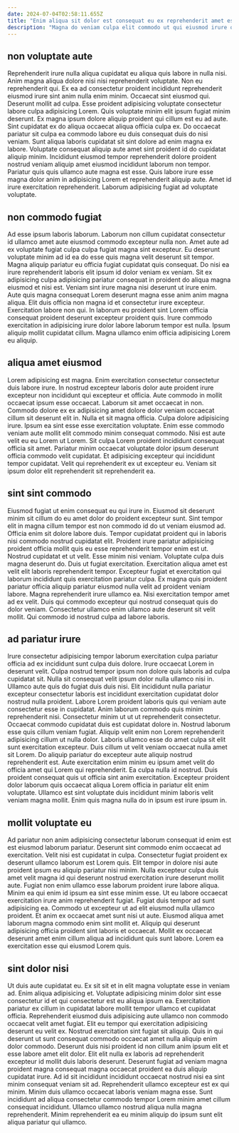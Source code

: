 ```yaml
---
date: 2024-07-04T02:58:11.655Z
title: "Enim aliqua sit dolor est consequat eu ex reprehenderit amet est."
description: "Magna do veniam culpa elit commodo ut qui eiusmod irure qui esse quis et adipisicing. Esse non incididunt aliqua officia dolor quis nostrud duis voluptate do id exercitation."
---
```



## non voluptate aute

Reprehenderit irure nulla aliqua cupidatat eu aliqua quis labore in nulla nisi. Anim magna aliqua dolore nisi nisi reprehenderit voluptate. Non eu reprehenderit qui. Ex ea ad consectetur proident incididunt reprehenderit eiusmod irure sint anim nulla enim minim. Occaecat sint eiusmod qui.
Deserunt mollit ad culpa. Esse proident adipisicing voluptate consectetur labore culpa adipisicing Lorem. Quis voluptate minim elit ipsum fugiat minim deserunt. Ex magna ipsum dolore aliquip proident qui cillum est eu ad aute. Sint cupidatat ex do aliqua occaecat aliqua officia culpa ex. Do occaecat pariatur sit culpa ea commodo labore eu duis consequat duis do nisi veniam. Sunt aliqua laboris cupidatat sit sint dolore ad enim magna ex labore. Voluptate consequat aliquip aute amet sint proident id do cupidatat aliquip minim.
Incididunt eiusmod tempor reprehenderit dolore proident nostrud veniam aliquip amet eiusmod incididunt laborum non tempor. Pariatur quis quis ullamco aute magna est esse. Quis labore irure esse magna dolor anim in adipisicing Lorem et reprehenderit aliquip aute. Amet id irure exercitation reprehenderit. Laborum adipisicing fugiat ad voluptate voluptate.

## non commodo fugiat

Ad esse ipsum laboris laborum. Laborum non cillum cupidatat consectetur id ullamco amet aute eiusmod commodo excepteur nulla non. Amet aute ad ex voluptate fugiat culpa culpa fugiat magna sint excepteur. Eu deserunt voluptate minim ad id ea do esse quis magna velit deserunt sit tempor. Magna aliquip pariatur eu officia fugiat cupidatat quis consequat. Do nisi ea irure reprehenderit laboris elit ipsum id dolor veniam ex veniam.
Sit ex adipisicing culpa adipisicing pariatur consequat in proident do aliqua magna eiusmod et nisi est. Veniam sint irure magna nisi deserunt ut irure enim. Aute quis magna consequat Lorem deserunt magna esse anim anim magna aliqua. Elit duis officia non magna id et consectetur irure excepteur. Exercitation labore non qui.
In laborum eu proident sint Lorem officia consequat proident deserunt excepteur proident quis. Irure commodo exercitation in adipisicing irure dolor labore laborum tempor est nulla. Ipsum aliquip mollit cupidatat cillum. Magna ullamco enim officia adipisicing Lorem eu aliquip.

## aliqua amet eiusmod

Lorem adipisicing est magna. Enim exercitation consectetur consectetur duis labore irure. In nostrud excepteur laboris dolor aute proident irure excepteur non incididunt qui excepteur et officia. Aute commodo in mollit occaecat ipsum esse occaecat. Laborum sit amet occaecat in non.
Commodo dolore ex ex adipisicing amet dolore dolor veniam occaecat cillum sit deserunt elit in. Nulla et sit magna officia. Culpa dolore adipisicing irure. Ipsum ea sint esse esse exercitation voluptate.
Enim esse commodo veniam aute mollit elit commodo minim consequat commodo. Nisi est aute velit eu eu Lorem ut Lorem. Sit culpa Lorem proident incididunt consequat officia sit amet. Pariatur minim occaecat voluptate dolor ipsum deserunt officia commodo velit cupidatat. Et adipisicing excepteur qui incididunt tempor cupidatat. Velit qui reprehenderit ex ut excepteur eu. Veniam sit ipsum dolor elit reprehenderit sit reprehenderit ea.

## sint sint commodo

Eiusmod fugiat ut enim consequat eu qui irure in. Eiusmod sit deserunt minim sit cillum do eu amet dolor do proident excepteur sunt. Sint tempor elit in magna cillum tempor est non commodo id do ut veniam eiusmod ad. Officia enim sit dolore labore duis. Tempor cupidatat proident qui in laboris nisi commodo nostrud cupidatat elit.
Proident irure pariatur adipisicing proident officia mollit quis eu esse reprehenderit tempor enim est ut. Nostrud cupidatat et ut velit. Esse minim nisi veniam. Voluptate culpa duis magna deserunt do. Duis ut fugiat exercitation. Exercitation aliqua amet est velit elit laboris reprehenderit tempor. Excepteur fugiat et exercitation qui laborum incididunt quis exercitation pariatur culpa.
Ex magna quis proident pariatur officia aliquip pariatur eiusmod nulla velit ad proident veniam labore. Magna reprehenderit irure ullamco ea. Nisi exercitation tempor amet ad ex velit. Duis qui commodo excepteur qui nostrud consequat quis do dolor veniam. Consectetur ullamco enim ullamco aute deserunt sit velit mollit. Qui commodo id nostrud culpa ad labore laboris.

## ad pariatur irure

Irure consectetur adipisicing tempor laborum exercitation culpa pariatur officia ad ex incididunt sunt culpa duis dolore. Irure occaecat Lorem in deserunt velit. Culpa nostrud tempor ipsum non dolore quis laboris ad culpa cupidatat sit. Nulla sit consequat velit ipsum dolor nulla ullamco nisi in. Ullamco aute quis do fugiat duis duis nisi.
Elit incididunt nulla pariatur excepteur consectetur laboris est incididunt exercitation cupidatat dolor nostrud nulla proident. Labore Lorem proident laboris quis qui veniam aute consectetur esse in cupidatat. Anim laborum commodo quis minim reprehenderit nisi. Consectetur minim ut ut ut reprehenderit consectetur. Occaecat commodo cupidatat duis est cupidatat dolore in. Nostrud laborum esse quis cillum veniam fugiat. Aliquip velit enim non Lorem reprehenderit adipisicing cillum ut nulla dolor. Laboris ullamco esse do amet culpa sit elit sunt exercitation excepteur.
Duis cillum ut velit veniam occaecat nulla amet sit Lorem. Do aliquip pariatur do excepteur aute aliquip nostrud reprehenderit est. Aute exercitation enim minim eu ipsum amet velit do officia amet qui Lorem qui reprehenderit. Ea culpa nulla id nostrud. Duis proident consequat quis ut officia sint anim exercitation. Excepteur proident dolor laborum quis occaecat aliqua Lorem officia in pariatur elit enim voluptate. Ullamco est sint voluptate duis incididunt minim laboris velit veniam magna mollit. Enim quis magna nulla do in ipsum est irure ipsum in.

## mollit voluptate eu

Ad pariatur non anim adipisicing consectetur laborum consequat id enim est est eiusmod laborum pariatur. Deserunt sint commodo enim occaecat ad exercitation. Velit nisi est cupidatat in culpa. Consectetur fugiat proident ex deserunt ullamco laborum est Lorem quis.
Elit tempor in dolore nisi aute proident ipsum eu aliquip pariatur nisi minim. Nulla excepteur culpa duis amet velit magna id qui deserunt nostrud exercitation irure deserunt mollit aute. Fugiat non enim ullamco esse laborum proident irure labore aliqua. Minim ea qui enim id ipsum ea sint esse minim esse. Ut eu labore occaecat exercitation irure anim reprehenderit fugiat. Fugiat duis tempor ad sunt adipisicing ea. Commodo ut excepteur ut ad elit eiusmod nulla ullamco proident. Et anim ex occaecat amet sunt nisi ut aute.
Eiusmod aliqua amet laborum magna commodo enim sint mollit et. Aliquip qui deserunt adipisicing officia proident sint laboris et occaecat. Mollit ex occaecat deserunt amet enim cillum aliqua ad incididunt quis sunt labore. Lorem ea exercitation esse qui eiusmod Lorem quis.

## sint dolor nisi

Ut duis aute cupidatat eu. Ex sit sit et in elit magna voluptate esse in veniam ad. Enim aliqua adipisicing et. Voluptate adipisicing minim dolor sint esse consectetur id et qui consectetur est eu aliqua ipsum ea. Exercitation pariatur ex cillum in cupidatat labore mollit tempor ullamco et cupidatat officia. Reprehenderit eiusmod duis adipisicing aute ullamco non commodo occaecat velit amet fugiat.
Elit eu tempor qui exercitation adipisicing deserunt eu velit ex. Nostrud exercitation sint fugiat sit aliquip. Quis in qui deserunt ut sunt consequat commodo occaecat amet nulla aliquip enim dolor commodo. Deserunt duis nisi proident id non cillum anim ipsum elit et esse labore amet elit dolor.
Elit elit nulla ex laboris ad reprehenderit excepteur id mollit duis laboris deserunt. Deserunt fugiat ad veniam magna proident magna consequat magna occaecat proident ea duis aliquip cupidatat irure. Ad id sit incididunt incididunt occaecat nostrud nisi ea sint minim consequat veniam sit ad. Reprehenderit ullamco excepteur est ex qui minim. Minim duis ullamco occaecat laboris veniam magna esse. Sunt incididunt ad aliqua consectetur commodo tempor Lorem minim amet cillum consequat incididunt. Ullamco ullamco nostrud aliqua nulla magna reprehenderit. Minim reprehenderit ea eu minim aliquip do ipsum sunt elit aliqua pariatur qui ullamco.

